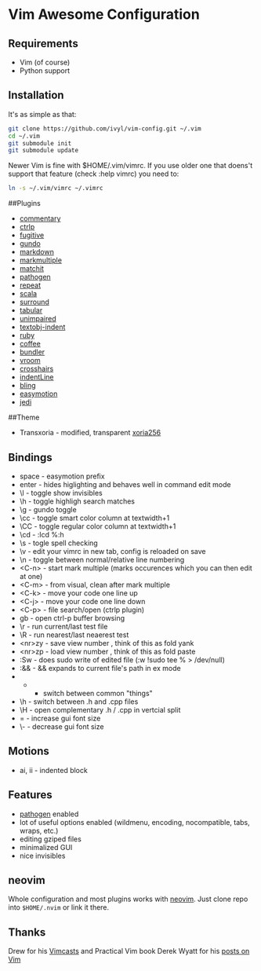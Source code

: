 # Vim Awesome Configuration

## Requirements
* Vim (of course)
* Python support

## Installation
It's as simple as that:

```bash
git clone https://github.com/ivyl/vim-config.git ~/.vim
cd ~/.vim
git submodule init
git submodule update
```

Newer Vim is fine with $HOME/.vim/vimrc. If you use older one that doens't
support that feature (check :help vimrc) you need to:

```bash
ln -s ~/.vim/vimrc ~/.vimrc
```

##Plugins
* [commentary](https://github.com/tpope/vim-commentary)
* [ctrlp](https://github.com/kien/ctrlp.vim)
* [fugitive](https://github.com/tpope/vim-fugitive)
* [gundo](https://github.com/sjl/gundo.vim)
* [markdown](https://github.com/tpope/vim-markdown)
* [markmultiple](https://github.com/adinapoli/vim-markmultiple)
* [matchit](http://www.vim.org/scripts/script.php?script_id=39)
* [pathogen](https://github.com/tpope/vim-pathogen)
* [repeat](https://github.com/tpope/vim-repeat)
* [scala](https://github.com/derekwyatt/vim-scala)
* [surround](https://github.com/tpope/vim-surround)
* [tabular](https://github.com/godlygeek/tabular)
* [unimpaired](https://github.com/tpope/vim-unimpaired)
* [textobj-indent](https://github.com/kana/vim-textobj-indent)
* [ruby](https://github.com/vim-ruby/vim-ruby)
* [coffee](https://github.com/kchmck/vim-coffee-script)
* [bundler](https://github.com/tpope/vim-bundler)
* [vroom](https://github.com/skalnik/vim-vroom)
* [crosshairs](https://github.com/chreekat/vim-paren-crosshairs)
* [indentLine](https://github.com/Yggdroot/indentLine)
* [bling](https://github.com/ivyl/vim-bling)
* [easymotion](https://github.com/Lokaltog/vim-easymotion)
* [jedi](https://github.com/davidhalter/jedi-vim)


##Theme
* Transxoria - modified, transparent [xoria256](http://www.vim.org/scripts/script.php?script_id=2140)

## Bindings
* space - easymotion prefix
* enter - hides higlighting and behaves well in command edit mode
* \l - toggle show invisibles
* \h - toggle highligh search matches
* \g - gundo toggle
* \cc - toggle smart color column at textwidth+1
* \CC - toggle regular color column at textwidth+1
* \cd - :lcd %:h
* \s - togle spell checking
* \v - edit your vimrc in new tab, config is reloaded on save
* \n - toggle between normal/relative line numbering
* &lt;C-n&gt; - start mark multiple (marks occurences which you can then edit at
  one)
* &lt;C-m&gt; - from visual, clean after mark multiple
* &lt;C-k&gt; - move your code one line up
* &lt;C-j&gt; - move your code one line down
* &lt;C-p&gt; - file search/open (ctrlp plugin)
* gb - open ctrl-p buffer browsing
* \r - run current/last test file
* \R - run nearest/last neaerest test
* &lt;nr&gt;zy - save view number <nr>, think of this as fold yank
* &lt;nr&gt;zp - load view number <nr>, think of this as fold paste
* :Sw - does sudo write of edited file (:w !sudo tee % > /dev/null)
* :&& - && expands to current file's path in ex mode
* - - switch between common "things"
* \h - switch between .h and .cpp files
* \H - open complementary .h / .cpp in vertcial split
* \= - increase gui font size
* \\- - decrease gui font size

## Motions
* ai, ii - indented block

## Features
* [pathogen](https://github.com/tpope/vim-pathogen) enabled
* lot of useful options enabled (wildmenu, encoding, nocompatible, tabs, wraps, etc.)
* editing gziped files
* minimalized GUI
* nice invisibles

## neovim
Whole configuration and most plugins works with [neovim](http://neovim.org/).
Just clone repo into `$HOME/.nvim` or link it there.

## Thanks
Drew for his [Vimcasts](http://vimcasts.org/) and Practical Vim book
Derek Wyatt for his [posts on Vim](http://www.derekwyatt.org/vim/)
